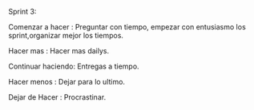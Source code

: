 Sprint 3:

Comenzar a hacer :
Preguntar con tiempo, empezar con entusiasmo los sprint,organizar mejor los tiempos.

Hacer mas :
Hacer mas  dailys.

Continuar haciendo:
Entregas a tiempo.

Hacer menos :
Dejar para lo ultimo.

Dejar de Hacer :
Procrastinar.

